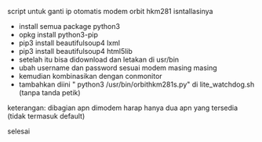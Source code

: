 script untuk ganti ip otomatis modem orbit hkm281
isntallasinya 
- install semua package python3
- opkg install python3-pip
- pip3 install beautifulsoup4 lxml
- pip3 install beautifulsoup4 html5lib
- setelah itu bisa didownload dan letakan di usr/bin
- ubah username dan password sesuai modem masing masing
- kemudian kombinasikan dengan conmonitor
- tambahkan diini " python3 /usr/bin/orbithkm281s.py" di lite_watchdog.sh (tanpa tanda petik)

keterangan: dibagian apn dimodem harap hanya dua apn yang tersedia (tidak termasuk default)

selesai

